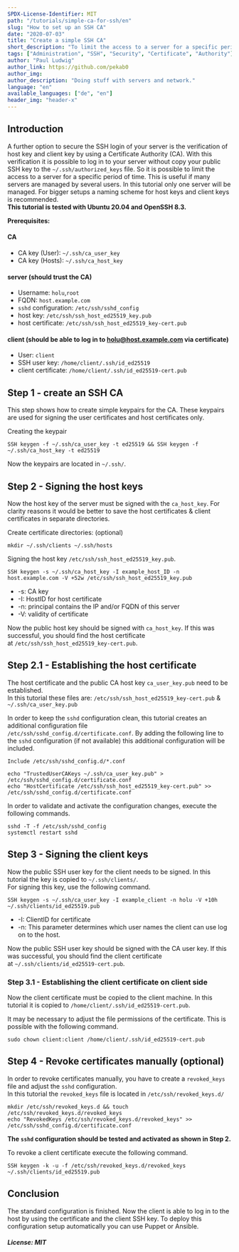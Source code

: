 ```yaml
---
SPDX-License-Identifier: MIT
path: "/tutorials/simple-ca-for-ssh/en"
slug: "How to set up an SSH CA"
date: "2020-07-03"
title: "Create a simple SSH CA"
short_description: "To limit the access to a server for a specific period of time, a SSH CA is suitable."
tags: ["Administration", "SSH", "Security", "Certificate", "Authority"]
author: "Paul Ludwig"
author_link: https://github.com/pekab0
author_img: 
author_description: "Doing stuff with servers and network."
language: "en"
available_languages: ["de", "en"]
header_img: "header-x"
---
```


## Introduction

A further option to secure the SSH login of your server is the verification of host key and client key by using a Certificate Authority (CA).
With this verification it is possible to log in to your server without copy your public SSH key to the `~/.ssh/authorized_keys` file.
So it is possible to limit the access to a server for a specific period of time. This is useful if many servers are managed by several users.
In this tutorial only one server will be managed. For bigger setups a naming scheme for host keys and client keys is recommended.  
**This tutorial is tested with Ubuntu 20.04 and OpenSSH 8.3.**

**Prerequisites:**

#### CA

* CA key (User): `~/.ssh/ca_user_key`
* CA key (Hosts): `~/.ssh/ca_host_key`

#### server (should trust the CA)

* Username: `holu`,`root`
* FQDN: `host.example.com`
* `sshd` configuration: `/etc/ssh/sshd_config`
* host key: `/etc/ssh/ssh_host_ed25519_key.pub`
* host certificate: `/etc/ssh/ssh_host_ed25519_key-cert.pub`

#### client (should be able to log in to holu@host.example.com via certificate)
* User: `client`
* SSH user key: `/home/client/.ssh/id_ed25519`
* client certificate: `/home/client/.ssh/id_ed25519-cert.pub`

## Step 1 - create an SSH CA

This step shows how to create simple keypairs for the CA. These keypairs are used for signing the user certificates and host certificates only.

Creating the keypair
```
SSH keygen -f ~/.ssh/ca_user_key -t ed25519 && SSH keygen -f ~/.ssh/ca_host_key -t ed25519
```
Now the keypairs are located in `~/.ssh/`.

## Step 2 - Signing the host keys

Now the host key of the server must be signed with the `ca_host_key`.
For clarity reasons it would be better to save the host certificates & client certificates in separate directories.

Create certificate directories: (optional)
```
mkdir ~/.ssh/clients ~/.ssh/hosts
```
Signing the host key `/etc/ssh/ssh_host_ed25519_key.pub`.
```
SSH keygen -s ~/.ssh/ca_host_key -I example_host_ID -n host.example.com -V +52w /etc/ssh/ssh_host_ed25519_key.pub
```

* -s: CA key
* -I: HostID for host certificate
* -n: principal contains the IP and/or FQDN of this server
* -V: validity of certificate

Now the public host key should be signed with `ca_host_key`. If this was successful, you should find the host certificate  
at `/etc/ssh/ssh_host_ed25519_key-cert.pub`.

## Step 2.1 - Establishing the host certificate

The host certificate and the public CA host key `ca_user_key.pub` need to be established.  
In this tutorial these files are: `/etc/ssh/ssh_host_ed25519_key-cert.pub` & `~/.ssh/ca_user_key.pub`

In order to keep the `sshd` configuration clean, this tutorial creates an additional configuration file  
`/etc/ssh/sshd_config.d/certificate.conf`.
By adding the following line to the `sshd` configuration (if not available) this additional configuration will be included.
```
Include /etc/ssh/sshd_config.d/*.conf
```
```
echo "TrustedUserCAKeys ~/.ssh/ca_user_key.pub" > /etc/ssh/sshd_config.d/certificate.conf
echo "HostCertificate /etc/ssh/ssh_host_ed25519_key-cert.pub" >> /etc/ssh/sshd_config.d/certificate.conf
```
In order to validate and activate the configuration changes, execute the following commands.
```
sshd -T -f /etc/ssh/sshd_config
systemctl restart sshd
```

## Step 3 - Signing the client keys

Now the public SSH user key for the client needs to be signed. In this tutorial the key is copied to `~/.ssh/clients/`.  
For signing this key, use the following command.
```
SSH keygen -s ~/.ssh/ca_user_key -I example_client -n holu -V +10h ~/.ssh/clients/id_ed25519.pub
```

* -I: ClientID for certificate
* -n: This parameter determines which user names the client can use log on to the host.

Now the public SSH user key should be signed with the CA user key. If this was successful, you should find the client certificate  
at `~/.ssh/clients/id_ed25519-cert.pub`.

### Step 3.1 - Establishing the client certificate on client side

Now the client certificate must be copied to the client machine.
In this tutorial it is copied to `/home/client/.ssh/id_ed25519-cert.pub`.

It may be necessary to adjust the file permissions of the certificate. This is possible with the following command.
```
sudo chown client:client /home/client/.ssh/id_ed25519-cert.pub
```

## Step 4 - Revoke certificates manually (optional)

In order to revoke certificates manually, you have to create a `revoked_keys` file and adjust the `sshd` configuration.  
In this tutorial the `revoked_keys` file is located in `/etc/ssh/revoked_keys.d/`
```
mkdir /etc/ssh/revoked_keys.d && touch /etc/ssh/revoked_keys.d/revoked_keys
echo "RevokedKeys /etc/ssh/revoked_keys.d/revoked_keys" >> /etc/ssh/sshd_config.d/certificate.conf
```
**The `sshd` configuration should be tested and activated as shown in Step 2.** 

To revoke a client certificate execute the following command.
```
SSH keygen -k -u -f /etc/ssh/revoked_keys.d/revoked_keys ~/.ssh/clients/id_ed25519.pub
```

## Conclusion

The standard configuration is finished. Now the client is able to log in to the host by using the certificate and the client SSH key.
To deploy this configuration setup automatically you can use Puppet or Ansible.

##### License: MIT

<!--

Contributor's Certificate of Origin

By making a contribution to this project, I certify that:

(a) The contribution was created in whole or in part by me and I have
    the right to submit it under the license indicated in the file; or

(b) The contribution is based upon previous work that, to the best of my
    knowledge, is covered under an appropriate license and I have the
    right under that license to submit that work with modifications,
    whether created in whole or in part by me, under the same license
    (unless I am permitted to submit under a different license), as
    indicated in the file; or

(c) The contribution was provided directly to me by some other person
    who certified (a), (b) or (c) and I have not modified it.

(d) I understand and agree that this project and the contribution are
    public and that a record of the contribution (including all personal
    information I submit with it, including my sign-off) is maintained
    indefinitely and may be redistributed consistent with this project
    or the license(s) involved.

Signed-off-by: [submitter's name and email address here]

-->
